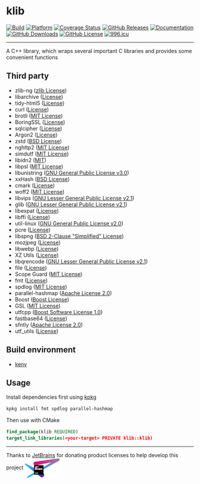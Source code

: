# klib

[![Build](https://github.com/KaiserLancelot/klib/actions/workflows/build.yml/badge.svg)](https://github.com/KaiserLancelot/klib/actions/workflows/build.yml)
[![Platform](https://img.shields.io/badge/Platform-Debian%2011-brightgreen)](https://www.debian.org/)
[![Coverage Status](https://codecov.io/gh/KaiserLancelot/klib/branch/main/graph/badge.svg?token=Adu3iF5b6t)](https://codecov.io/gh/KaiserLancelot/klib)
[![GitHub Releases](https://img.shields.io/github/release/KaiserLancelot/klib)](https://github.com/KaiserLancelot/klib/releases/latest)
[![Documentation](https://img.shields.io/badge/docs-doxygen-blue)](https://kaiserlancelot.github.io/klib)
[![GitHub Downloads](https://img.shields.io/github/downloads/KaiserLancelot/klib/total)](https://github.com/KaiserLancelot/klib/releases)
[![GitHub License](https://img.shields.io/github/license/KaiserLancelot/klib)](https://github.com/KaiserLancelot/klib/blob/main/LICENSE)
[![996.icu](https://img.shields.io/badge/link-996.icu-red.svg)](https://996.icu)

---

A C++ library, which wraps several important C libraries and provides some convenient functions

## Third party

- zlib-ng ([zlib License](https://github.com/zlib-ng/zlib-ng/blob/develop/LICENSE.md))
- libarchive ([License](https://github.com/libarchive/libarchive/blob/master/COPYING))
- tidy-html5 ([License](https://github.com/htacg/tidy-html5/blob/next/README/LICENSE.md))
- curl ([License](https://github.com/curl/curl/blob/master/COPYING))
- brotli ([MIT License](https://github.com/google/brotli/blob/master/LICENSE))
- BoringSSL ([License](https://boringssl.googlesource.com/boringssl/+/refs/heads/master-with-bazel/LICENSE))
- sqlcipher ([License](https://github.com/sqlcipher/sqlcipher/blob/master/LICENSE))
- Argon2 ([License](https://github.com/P-H-C/phc-winner-argon2/blob/master/LICENSE))
- zstd ([BSD License](https://github.com/facebook/zstd/blob/dev/LICENSE))
- nghttp2 ([MIT License](https://github.com/nghttp2/nghttp2/blob/master/COPYING))
- simdutf ([MIT License](https://github.com/simdutf/simdutf/blob/master/LICENSE-MIT))
- libidn2 ([MIT](https://gitlab.com/libidn/libidn2/-/blob/master/COPYING))
- libpsl ([MIT License](https://github.com/rockdaboot/libpsl/blob/master/LICENSE))
- libunistring ([GNU General Public License v3.0](https://git.savannah.gnu.org/gitweb/?p=libunistring.git;a=blob;f=COPYING;h=94a9ed024d3859793618152ea559a168bbcbb5e2;hb=refs/heads/master))
- xxHash ([BSD License](https://github.com/Cyan4973/xxHash/blob/dev/LICENSE))
- cmark ([License](https://github.com/commonmark/cmark/blob/master/COPYING))
- woff2 ([MIT License](https://github.com/google/woff2/blob/master/LICENSE))
- libvips ([GNU Lesser General Public License v2.1](https://github.com/libvips/libvips/blob/master/COPYING))
- glib ([GNU Lesser General Public License v2.1](https://gitlab.gnome.org/GNOME/glib/-/blob/main/COPYING))
- libexpat ([License](https://github.com/libexpat/libexpat/blob/master/expat/COPYING))
- libffi ([License](https://github.com/libffi/libffi/blob/master/LICENSE))
- util-linux ([GNU General Public License v2.0](https://github.com/util-linux/util-linux/blob/master/COPYING))
- pcre ([License](https://github.com/luvit/pcre/blob/master/LICENCE))
- libspng ([BSD 2-Clause "Simplified" License](https://github.com/randy408/libspng/blob/master/LICENSE))
- mozjpeg ([License](https://github.com/mozilla/mozjpeg/blob/master/LICENSE.md))
- libwebp ([License](https://chromium.googlesource.com/webm/libwebp/+/refs/heads/main/COPYING))
- XZ Utils ([License](https://git.tukaani.org/?p=xz.git;a=blob;f=COPYING;h=20e60d5b2427334e1fec6701e7c5ad0da0bc8a5d;hb=HEAD))
- libqrencode ([GNU Lesser General Public License v2.1](https://github.com/fukuchi/libqrencode/blob/master/COPYING))
- file ([License](https://github.com/file/file/blob/master/COPYING))
- Scope Guard ([MIT License](https://github.com/Neargye/scope_guard/blob/master/LICENSE))
- fmt ([License](https://github.com/fmtlib/fmt/blob/master/LICENSE.rst))
- spdlog ([MIT License](https://github.com/gabime/spdlog/blob/v1.x/LICENSE))
- parallel-hashmap ([Apache License 2.0](https://github.com/greg7mdp/parallel-hashmap/blob/master/LICENSE))
- Boost ([Boost License](https://www.boost.org/users/license.html))
- GSL ([MIT License](https://github.com/Microsoft/GSL/blob/master/LICENSE))
- utfcpp ([Boost Software License 1.0](https://github.com/nemtrif/utfcpp/blob/master/LICENSE))
- fastbase64 ([License](https://github.com/lemire/fastbase64/blob/master/LICENSE))
- sfntly ([Apache License 2.0](https://github.com/rillig/sfntly/blob/master/cpp/COPYING.txt))
- utf_utils ([License](https://github.com/BobSteagall/utf_utils/blob/master/LICENSE.txt))

## Build environment

- [kenv](https://github.com/KaiserLancelot/kenv)

## Usage

Install dependencies first using [kpkg](https://github.com/KaiserLancelot/kpkg)

```bash
kpkg install fmt spdlog parallel-hashmap
```

Then use with CMake

```cmake
find_package(klib REQUIRED)
target_link_libraries(<your-target> PRIVATE klib::klib)
```

---

Thanks to [JetBrains](https://www.jetbrains.com/) for donating product licenses to help develop this project <a href="https://www.jetbrains.com/"><img src="logo/jetbrains.svg" width="94" align="center" /></a>
